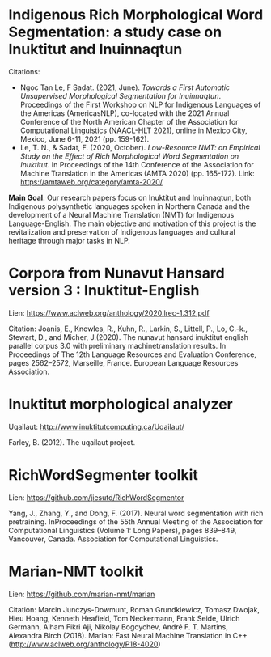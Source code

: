 # Indigenous Rich Morphological Word Segmentation: a study case on Inuktitut and Inuinnaqtun
Citations: 
* Ngoc Tan Le, F Sadat. (2021, June). _Towards a First Automatic Unsupervised Morphological Segmentation for Inuinnaqtun_. Proceedings of the First Workshop on NLP for Indigenous Languages of the Americas (AmericasNLP), co-located with the 2021 Annual Conference of the North American Chapter of the Association for Computational Linguistics (NAACL-HLT 2021), online in Mexico City, Mexico, June 6-11, 2021 (pp. 159-162).
* Le, T. N., & Sadat, F. (2020, October). _Low-Resource NMT: an Empirical Study on the Effect of Rich Morphological Word Segmentation on Inuktitut_. In Proceedings of the 14th Conference of the Association for Machine Translation in the Americas (AMTA 2020) (pp. 165-172). Link: https://amtaweb.org/category/amta-2020/

**Main Goal**:
Our research papers focus on Inuktitut and Inuinnaqtun, both Indigenous polysynthetic languages spoken in Northern Canada and the development of a Neural Machine Translation (NMT) for Indigenous Language-English. 
The main objective and motivation of this project is the revitalization and preservation of Indigenous languages and cultural heritage through major tasks in NLP.

# Corpora from Nunavut Hansard version 3 : Inuktitut-English
Lien: https://www.aclweb.org/anthology/2020.lrec-1.312.pdf

Citation: Joanis, E., Knowles, R., Kuhn, R., Larkin, S., Littell, P., Lo, C.-k., Stewart, D., and Micher, J.(2020).  The nunavut hansard inuktitut english parallel corpus 3.0 with preliminary machinetranslation results.  In Proceedings of The 12th Language Resources and Evaluation Conference, pages 2562–2572, Marseille, France. European Language Resources Association.

# Inuktitut morphological analyzer
Uqailaut: http://www.inuktitutcomputing.ca/Uqailaut/

Farley, B. (2012). The uqailaut project.

# RichWordSegmenter toolkit
Lien: https://github.com/jiesutd/RichWordSegmentor

Yang, J., Zhang, Y., and Dong, F. (2017).  Neural word segmentation with rich pretraining.  InProceedings of the 55th Annual Meeting of the Association for Computational Linguistics (Volume 1: Long Papers),  pages 839–849,  Vancouver,  Canada. Association for Computational Linguistics.

# Marian-NMT toolkit
Lien: https://github.com/marian-nmt/marian

Citation: Marcin Junczys-Dowmunt, Roman Grundkiewicz, Tomasz Dwojak, Hieu Hoang, Kenneth Heafield, Tom Neckermann, Frank Seide, Ulrich Germann, Alham Fikri Aji, Nikolay Bogoychev, André F. T. Martins, Alexandra Birch (2018). Marian: Fast Neural Machine Translation in C++ (http://www.aclweb.org/anthology/P18-4020)
